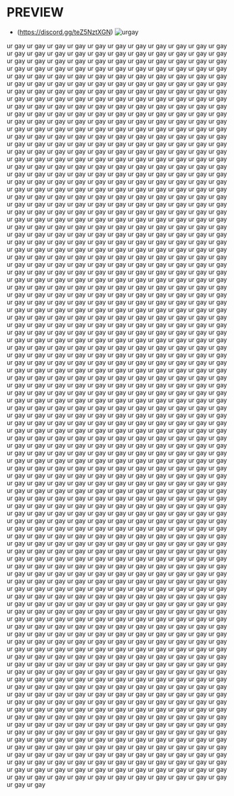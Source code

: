 # PREVIEW
* (https://discord.gg/teZ5NztXGN)
![urgay](https://cdn.discordapp.com/attachments/1064506575802351616/1076469487257276426/image.png)

ur gay ur gay ur gay ur gay ur gay ur gay ur gay ur gay ur gay ur gay ur gay ur gay ur gay ur gay ur gay ur gay ur gay ur gay ur gay ur gay ur gay ur gay ur gay ur gay ur gay ur gay ur gay ur gay ur gay ur gay ur gay ur gay ur gay ur gay ur gay ur gay ur gay ur gay ur gay ur gay ur gay ur gay ur gay ur gay ur gay ur gay ur gay ur gay ur gay ur gay ur gay ur gay ur gay ur gay ur gay ur gay ur gay ur gay ur gay ur gay ur gay ur gay ur gay ur gay ur gay ur gay ur gay ur gay ur gay ur gay ur gay ur gay ur gay ur gay ur gay ur gay ur gay ur gay ur gay ur gay ur gay ur gay ur gay ur gay ur gay ur gay ur gay ur gay ur gay ur gay ur gay ur gay ur gay ur gay ur gay ur gay ur gay ur gay ur gay ur gay ur gay ur gay ur gay ur gay ur gay ur gay ur gay ur gay ur gay ur gay ur gay ur gay ur gay ur gay ur gay ur gay ur gay ur gay ur gay ur gay 
ur gay ur gay ur gay ur gay ur gay ur gay ur gay ur gay ur gay ur gay ur gay ur gay ur gay ur gay ur gay ur gay ur gay ur gay ur gay ur gay ur gay ur gay ur gay ur gay ur gay ur gay ur gay ur gay ur gay ur gay ur gay ur gay ur gay ur gay ur gay ur gay ur gay ur gay ur gay ur gay ur gay ur gay ur gay ur gay ur gay ur gay ur gay ur gay ur gay ur gay ur gay ur gay ur gay ur gay ur gay ur gay ur gay ur gay ur gay ur gay ur gay ur gay ur gay ur gay ur gay ur gay ur gay ur gay ur gay ur gay ur gay ur gay ur gay ur gay ur gay ur gay ur gay ur gay ur gay ur gay ur gay ur gay ur gay ur gay ur gay ur gay ur gay ur gay ur gay ur gay ur gay ur gay ur gay ur gay ur gay ur gay ur gay ur gay ur gay ur gay ur gay ur gay ur gay ur gay ur gay ur gay ur gay ur gay ur gay ur gay ur gay ur gay ur gay ur gay ur gay ur gay ur gay ur gay ur gay ur gay 
ur gay ur gay ur gay ur gay ur gay ur gay ur gay ur gay ur gay ur gay ur gay ur gay ur gay ur gay ur gay ur gay ur gay ur gay ur gay ur gay ur gay ur gay ur gay ur gay ur gay ur gay ur gay ur gay ur gay ur gay ur gay ur gay ur gay ur gay ur gay ur gay ur gay ur gay ur gay ur gay ur gay ur gay ur gay ur gay ur gay ur gay ur gay ur gay ur gay ur gay ur gay ur gay ur gay ur gay ur gay ur gay ur gay ur gay ur gay ur gay ur gay ur gay ur gay ur gay ur gay ur gay ur gay ur gay ur gay ur gay ur gay ur gay ur gay ur gay ur gay ur gay ur gay ur gay ur gay ur gay ur gay ur gay ur gay ur gay ur gay ur gay ur gay ur gay ur gay ur gay ur gay ur gay ur gay ur gay ur gay ur gay ur gay ur gay ur gay ur gay ur gay ur gay ur gay ur gay ur gay ur gay ur gay ur gay ur gay ur gay ur gay ur gay ur gay ur gay ur gay ur gay ur gay ur gay ur gay ur gay 
ur gay ur gay ur gay ur gay ur gay ur gay ur gay ur gay ur gay ur gay ur gay ur gay ur gay ur gay ur gay ur gay ur gay ur gay ur gay ur gay ur gay ur gay ur gay ur gay ur gay ur gay ur gay ur gay ur gay ur gay ur gay ur gay ur gay ur gay ur gay ur gay ur gay ur gay ur gay ur gay ur gay ur gay ur gay ur gay ur gay ur gay ur gay ur gay ur gay ur gay ur gay ur gay ur gay ur gay ur gay ur gay ur gay ur gay ur gay ur gay ur gay ur gay ur gay ur gay ur gay ur gay ur gay ur gay ur gay ur gay ur gay ur gay ur gay ur gay ur gay ur gay ur gay ur gay ur gay ur gay ur gay ur gay ur gay ur gay ur gay ur gay ur gay ur gay ur gay ur gay ur gay ur gay ur gay ur gay ur gay ur gay ur gay ur gay ur gay ur gay ur gay ur gay ur gay ur gay ur gay ur gay ur gay ur gay ur gay ur gay ur gay ur gay ur gay ur gay ur gay ur gay ur gay ur gay ur gay ur gay 
ur gay ur gay ur gay ur gay ur gay ur gay ur gay ur gay ur gay ur gay ur gay ur gay ur gay ur gay ur gay ur gay ur gay ur gay ur gay ur gay ur gay ur gay ur gay ur gay ur gay ur gay ur gay ur gay ur gay ur gay ur gay ur gay ur gay ur gay ur gay ur gay ur gay ur gay ur gay ur gay ur gay ur gay ur gay ur gay ur gay ur gay ur gay ur gay ur gay ur gay ur gay ur gay ur gay ur gay ur gay ur gay ur gay ur gay ur gay ur gay ur gay ur gay ur gay ur gay ur gay ur gay ur gay ur gay ur gay ur gay ur gay ur gay ur gay ur gay ur gay ur gay ur gay ur gay ur gay ur gay ur gay ur gay ur gay ur gay ur gay ur gay ur gay ur gay ur gay ur gay ur gay ur gay ur gay ur gay ur gay ur gay ur gay ur gay ur gay ur gay ur gay ur gay ur gay ur gay ur gay ur gay ur gay ur gay ur gay ur gay ur gay ur gay ur gay ur gay ur gay ur gay ur gay ur gay ur gay ur gay 
ur gay ur gay ur gay ur gay ur gay ur gay ur gay ur gay ur gay ur gay ur gay ur gay ur gay ur gay ur gay ur gay ur gay ur gay ur gay ur gay ur gay ur gay ur gay ur gay ur gay ur gay ur gay ur gay ur gay ur gay ur gay ur gay ur gay ur gay ur gay ur gay ur gay ur gay ur gay ur gay ur gay ur gay ur gay ur gay ur gay ur gay ur gay ur gay ur gay ur gay ur gay ur gay ur gay ur gay ur gay ur gay ur gay ur gay ur gay ur gay ur gay ur gay ur gay ur gay ur gay ur gay ur gay ur gay ur gay ur gay ur gay ur gay ur gay ur gay ur gay ur gay ur gay ur gay ur gay ur gay ur gay ur gay ur gay ur gay ur gay ur gay ur gay ur gay ur gay ur gay ur gay ur gay ur gay ur gay ur gay ur gay ur gay ur gay ur gay ur gay ur gay ur gay ur gay ur gay ur gay ur gay ur gay ur gay ur gay ur gay ur gay ur gay ur gay ur gay ur gay ur gay ur gay ur gay ur gay ur gay 
ur gay ur gay ur gay ur gay ur gay ur gay ur gay ur gay ur gay ur gay ur gay ur gay ur gay ur gay ur gay ur gay ur gay ur gay ur gay ur gay ur gay ur gay ur gay ur gay ur gay ur gay ur gay ur gay ur gay ur gay ur gay ur gay ur gay ur gay ur gay ur gay ur gay ur gay ur gay ur gay ur gay ur gay ur gay ur gay ur gay ur gay ur gay ur gay ur gay ur gay ur gay ur gay ur gay ur gay ur gay ur gay ur gay ur gay ur gay ur gay ur gay ur gay ur gay ur gay ur gay ur gay ur gay ur gay ur gay ur gay ur gay ur gay ur gay ur gay ur gay ur gay ur gay ur gay ur gay ur gay ur gay ur gay ur gay ur gay ur gay ur gay ur gay ur gay ur gay ur gay ur gay ur gay ur gay ur gay ur gay ur gay ur gay ur gay ur gay ur gay ur gay ur gay ur gay ur gay ur gay ur gay ur gay ur gay ur gay ur gay ur gay ur gay ur gay ur gay ur gay ur gay ur gay ur gay ur gay ur gay 
ur gay ur gay ur gay ur gay ur gay ur gay ur gay ur gay ur gay ur gay ur gay ur gay ur gay ur gay ur gay ur gay ur gay ur gay ur gay ur gay ur gay ur gay ur gay ur gay ur gay ur gay ur gay ur gay ur gay ur gay ur gay ur gay ur gay ur gay ur gay ur gay ur gay ur gay ur gay ur gay ur gay ur gay ur gay ur gay ur gay ur gay ur gay ur gay ur gay ur gay ur gay ur gay ur gay ur gay ur gay ur gay ur gay ur gay ur gay ur gay ur gay ur gay ur gay ur gay ur gay ur gay ur gay ur gay ur gay ur gay ur gay ur gay ur gay ur gay ur gay ur gay ur gay ur gay ur gay ur gay ur gay ur gay ur gay ur gay ur gay ur gay ur gay ur gay ur gay ur gay ur gay ur gay ur gay ur gay ur gay ur gay ur gay ur gay ur gay ur gay ur gay ur gay ur gay ur gay ur gay ur gay ur gay ur gay ur gay ur gay ur gay ur gay ur gay ur gay ur gay ur gay ur gay ur gay ur gay ur gay 
ur gay ur gay ur gay ur gay ur gay ur gay ur gay ur gay ur gay ur gay ur gay ur gay ur gay ur gay ur gay ur gay ur gay ur gay ur gay ur gay ur gay ur gay ur gay ur gay ur gay ur gay ur gay ur gay ur gay ur gay ur gay ur gay ur gay ur gay ur gay ur gay ur gay ur gay ur gay ur gay ur gay ur gay ur gay ur gay ur gay ur gay ur gay ur gay ur gay ur gay ur gay ur gay ur gay ur gay ur gay ur gay ur gay ur gay ur gay ur gay ur gay ur gay ur gay ur gay ur gay ur gay ur gay ur gay ur gay ur gay ur gay ur gay ur gay ur gay ur gay ur gay ur gay ur gay ur gay ur gay ur gay ur gay ur gay ur gay ur gay ur gay ur gay ur gay ur gay ur gay ur gay ur gay ur gay ur gay ur gay ur gay ur gay ur gay ur gay ur gay ur gay ur gay ur gay ur gay ur gay ur gay ur gay ur gay ur gay ur gay ur gay ur gay ur gay ur gay ur gay ur gay ur gay ur gay ur gay ur gay 

